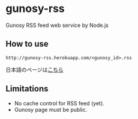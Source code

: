gunosy-rss
==========

Gunosy RSS feed web service by Node.js


How to use
----------

`http://gunosy-rss.herokuapp.com/<gunosy_id>.rss`

日本語のページは[こちら](https://github.com/dai-shi/gunosy-rss/wiki)


Limitations
-----------

* No cache control for RSS feed (yet).
* Gunosy page must be public.

